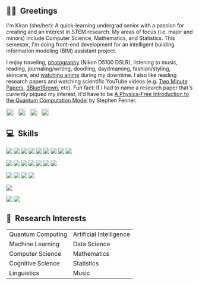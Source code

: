 ## 👋🏽&nbsp; Greetings
I'm Kiran (she/her): A quick-learning undergrad senior with a passion for creating and an interest in STEM research. My areas of focus (i.e. major and minors) include Computer Science, Mathematics, and Statistics. This semester, I'm doing front-end development for an intelligent building information modeling (BIM) assistant project.

I enjoy traveling, <a href="https://github.com/lynkos/lynkos/blob/master/PHOTOGRAPHY%20PORTFOLIO.pdf" target="_blank">photography</a> (Nikon D5100 DSLR), listening to music, reading, journaling/writing, doodling, daydreaming, fashion/styling, skincare, and <a href="https://myanimelist.net/profile/lynkos" target="_blank">watching anime</a> during my downtime. I also like reading research papers and watching scientific YouTube videos (e.g. <a href="https://www.youtube.com/user/keeroyz" target="_blank">Two Minute Papers</a>, <a href="https://www.youtube.com/c/3blue1brown" target="_blank">3Blue1Brown</a>, etc). Fun fact: If I had to name a research paper that's currently piqued my interest, it'd have to be <a href="https://arxiv.org/pdf/cs/0304008.pdf" target="_blank">A Physics-Free Introduction to the Quantum Computation Model</a> by Stephen Fenner.

<a href="https://instagr.am/overanalyse" target="_blank"><img src="https://simpleicons.org/icons/instagram.svg" width="20px" height="20px" alt="Instagram" /></a> &nbsp; <a href="https://twitter.com/Surinaamer" target="_blank"><img src="https://simpleicons.org/icons/twitter.svg" width="20px" height="20px" alt="Twitter" /></a> &nbsp; <a href="https://open.spotify.com/user/kiwi2mii" target="_blank"><img src="https://simpleicons.org/icons/spotify.svg" width="20px" height="20px" alt="Spotify" /></a> &nbsp; <a href="https://www.linkedin.com/in/kiran-brahmatewari" target="_blank"><img src="https://simpleicons.org/icons/linkedin.svg" width="20px" height="20px" alt="LinkedIn" /></a>

## 💻&nbsp; Skills
<!-- Code -->
![](https://img.shields.io/static/v1?label=Code&message=Java&logo=java&color=purple&logoColor=white)
![](https://img.shields.io/static/v1?label=Code&message=C&logo=c&color=purple&logoColor=white)
![](https://img.shields.io/static/v1?label=Code&message=HTML&logo=html5&color=purple&logoColor=white)
![](https://img.shields.io/static/v1?label=Code&message=CSS&logo=css3&color=purple&logoColor=white)
![](https://img.shields.io/static/v1?label=Code&message=R&logo=r&color=purple&logoColor=white)
![](https://img.shields.io/static/v1?label=Code&message=Python&logo=python&color=purple&logoColor=white)
![](https://img.shields.io/static/v1?label=Code&message=JavaScript&logo=javascript&color=purple&logoColor=white)
![](https://img.shields.io/static/v1?label=Code&message=Vue&logo=vue.js&color=purple&logoColor=white)
![](https://img.shields.io/static/v1?label=Code&message=Bootstrap&logo=bootstrap&color=purple&logoColor=white)

<!-- Tools -->
![](https://img.shields.io/static/v1?label=Tools&message=Microsoft+Word&logo=microsoft+word&color=purple&logoColor=white)
![](https://img.shields.io/static/v1?label=Tools&message=Microsoft+Excel&logo=microsoft+excel&color=purple&logoColor=white)
![](https://img.shields.io/static/v1?label=Tools&message=Git&logo=git&color=purple&logoColor=white)
![](https://img.shields.io/static/v1?label=Tools&message=GitHub&logo=github&color=purple&logoColor=white)
![](https://img.shields.io/static/v1?label=Tools&message=npm&logo=npm&color=purple&logoColor=white)
![](https://img.shields.io/static/v1?label=Tools&message=GIMP&logo=gimp&color=purple&logoColor=white)
![](https://img.shields.io/static/v1?label=Tools&message=Postman&logo=postman&color=purple&logoColor=white)

<!-- IDE -->
![](https://img.shields.io/static/v1?label=IDE&message=Eclipse&logo=eclipse&color=purple&logoColor=white)
![](https://img.shields.io/static/v1?label=IDE&message=WebStorm&logo=webstorm&color=purple&logoColor=white)
![](https://img.shields.io/static/v1?label=IDE&message=RStudio&logo=rstudio&color=purple&logoColor=white)
![](https://img.shields.io/static/v1?label=IDE&message=Sublime+Text&logo=sublime+text&color=purple&logoColor=white)

<!-- Shell -->
![](https://img.shields.io/static/v1?label=Shell&message=iTerm+(Zsh)&logo=powershell&color=purple&logoColor=white)

<!-- OS -->
![](https://img.shields.io/static/v1?label=OS&message=MacOS&logo=apple&color=purple&logoColor=white)
![](https://img.shields.io/static/v1?label=OS&message=Windows&logo=windows&color=purple&logoColor=white)

## 🔬&nbsp; Research Interests
<table border="0">
 <tr>
   <td>Quantum Computing</td>
    <td>Artificial Intelligence</td>
 </tr>
 <tr>
    <td>Machine Learning</td>
    <td>Data Science</td>
 </tr>
  <tr>
    <td>Computer Science</td>
    <td>Mathematics</td>
 </tr>
  <tr>
    <td>Cognitive Science</td>
    <td>Statistics</td>
 </tr>
  <tr>
    <td>Linguistics</td>
    <td>Music</td>
 </tr>
</table>

<!-- ## 📈&nbsp; GitHub Stats
[![Kiran's GitHub Stats](https://github-readme-stats.vercel.app/api?username=lynkos&count_private=true&show_icons=true&theme=material-palenight)](https://github.com/lynkos/github-readme-stats) -->
